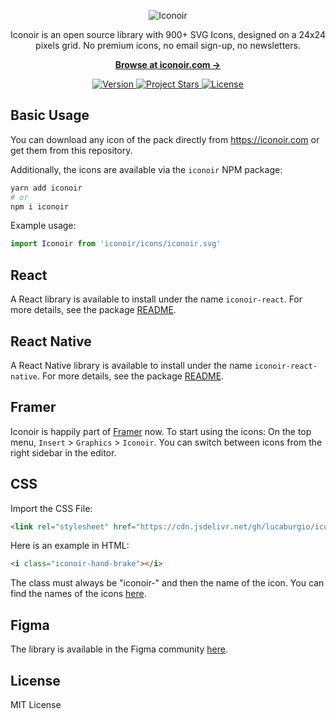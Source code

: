 <p align="center">
  <img src="https://github.com/IconoirIcons/iconoir/blob/43b76792ddfe3a626c857dd501fa8b616001ab2c/src/iconoir.png" alt="Iconoir">
</p>

<p align="center">
  Iconoir is an open source library with 900+ SVG Icons, designed on a 24x24 pixels grid. No premium icons, no email sign-up, no newsletters.
<p>

<p align="center">
  <a href="https://iconoir.com"><strong>Browse at iconoir.com &rarr;</strong></a>
</p>

<p align="center">
  <a href="https://github.com/lucaburgio/iconoir/releases">
    <img src="https://img.shields.io/github/v/release/lucaburgio/iconoir?style=flat-square" alt="Version">
  </a>
  <a href="https://github.com/lucaburgio/iconoir">
    <img src="https://img.shields.io/github/stars/lucaburgio/iconoir?style=flat-square" alt="Project Stars">
  </a>
  <a href="https://github.com/lucaburgio/iconoir/blob/master/LICENSE">
    <img src="https://img.shields.io/github/license/lucaburgio/iconoir?style=flat-square" alt="License">
  </a>
</p>

## Basic Usage

You can download any icon of the pack directly from https://iconoir.com or get them from this repository.

Additionally, the icons are available via the `iconoir` NPM package:
```bash
yarn add iconoir
# or
npm i iconoir
```

Example usage:
```js
import Iconoir from 'iconoir/icons/iconoir.svg'
```

## React

A React library is available to install under the name `iconoir-react`. For more details, see the package [README](./packages/iconoir-react).

## React Native

A React Native library is available to install under the name `iconoir-react-native`. For more details, see the package [README](./packages/iconoir-react-native).

## Framer

Iconoir is happily part of [Framer](https://framer.com) now. To start using the icons: On the top menu, `Insert` > `Graphics` > `Iconoir`.
You can switch between icons from the right sidebar in the editor.

## CSS

Import the CSS File:

```html
<link rel="stylesheet" href="https://cdn.jsdelivr.net/gh/lucaburgio/iconoir@4.4/css/iconoir.css">
```

Here is an example in HTML:

```html
<i class="iconoir-hand-brake"></i>
```
The class must always be "iconoir-" and then the name of the icon. You can find the names of the icons [here](https://iconoir.com).

## Figma

The library is available in the Figma community [here](https://www.figma.com/community/file/983248991460488027/Iconoir-Pack).

## License

MIT License
